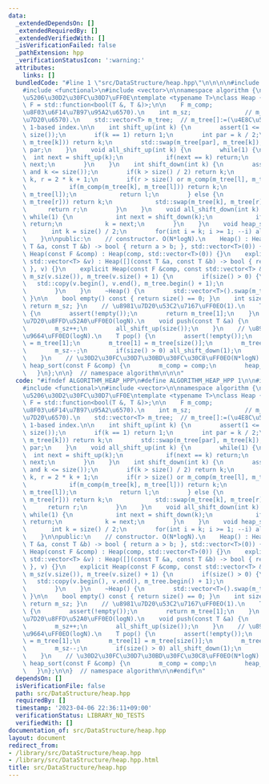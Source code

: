 ```yaml
---
data:
  _extendedDependsOn: []
  _extendedRequiredBy: []
  _extendedVerifiedWith: []
  _isVerificationFailed: false
  _pathExtension: hpp
  _verificationStatusIcon: ':warning:'
  attributes:
    links: []
  bundledCode: "#line 1 \"src/DataStructure/heap.hpp\"\n\n\n\n#include <cassert>\n\
    #include <functional>\n#include <vector>\n\nnamespace algorithm {\n\n// \u4E8C\
    \u5206\u30D2\u30FC\u30D7\uFF0E\ntemplate <typename T>\nclass Heap {\n    using\
    \ F = std::function<bool(T &, T &)>;\n\n    F m_comp;               // bool m_comp(T&,T&):=(\u6BD4\
    \u8F03\u6F14\u7B97\u95A2\u6570).\n    int m_sz;               // m_sz:=(\u8981\
    \u7D20\u6570).\n    std::vector<T> m_tree;  // m_tree[]:=(\u4E8C\u5206\u6728).\
    \ 1-based index.\n\n    int shift_up(int k) {\n        assert(1 <= k and k <=\
    \ size());\n        if(k == 1) return 1;\n        int par = k / 2;\n        if(m_comp(m_tree[par],\
    \ m_tree[k])) return k;\n        std::swap(m_tree[par], m_tree[k]);\n        return\
    \ par;\n    }\n    void all_shift_up(int k) {\n        while(1) {\n          \
    \  int next = shift_up(k);\n            if(next == k) return;\n            k =\
    \ next;\n        }\n    }\n    int shift_down(int k) {\n        assert(1 <= k\
    \ and k <= size());\n        if(k > size() / 2) return k;\n        int l = 2 *\
    \ k, r = 2 * k + 1;\n        if(r > size() or m_comp(m_tree[l], m_tree[r])) {\n\
    \            if(m_comp(m_tree[k], m_tree[l])) return k;\n            std::swap(m_tree[k],\
    \ m_tree[l]);\n            return l;\n        } else {\n            if(m_comp(m_tree[k],\
    \ m_tree[r])) return k;\n            std::swap(m_tree[k], m_tree[r]);\n      \
    \      return r;\n        }\n    }\n    void all_shift_down(int k) {\n       \
    \ while(1) {\n            int next = shift_down(k);\n            if(next == k)\
    \ return;\n            k = next;\n        }\n    }\n    void heap_sort() {\n \
    \       int k = size() / 2;\n        for(int i = k; i >= 1; --i) all_shift_down(i);\n\
    \    }\n\npublic:\n    // constructor. O(N*logN).\n    Heap() : Heap([](const\
    \ T &a, const T &b) -> bool { return a > b; }, std::vector<T>(0)) {}\n    explicit\
    \ Heap(const F &comp) : Heap(comp, std::vector<T>(0)) {}\n    explicit Heap(const\
    \ std::vector<T> &v) : Heap([](const T &a, const T &b) -> bool { return a > b;\
    \ }, v) {}\n    explicit Heap(const F &comp, const std::vector<T> &v) : m_comp(comp),\
    \ m_sz(v.size()), m_tree(v.size() + 1) {\n        if(size() > 0) {\n         \
    \   std::copy(v.begin(), v.end(), m_tree.begin() + 1);\n            heap_sort();\n\
    \        }\n    }\n    ~Heap() {\n        std::vector<T>().swap(m_tree);\n   \
    \ }\n\n    bool empty() const { return size() == 0; }\n    int size() const {\
    \ return m_sz; }\n    // \u8981\u7D20\u53C2\u7167\uFF0EO(1).\n    T top() const\
    \ {\n        assert(!empty());\n        return m_tree[1];\n    }\n    // \u8981\
    \u7D20\u8FFD\u52A0\uFF0EO(logN).\n    void push(const T &a) {\n        m_tree.push_back(a);\n\
    \        m_sz++;\n        all_shift_up(size());\n    }\n    // \u8981\u7D20\u524A\
    \u9664\uFF0EO(logN).\n    T pop() {\n        assert(!empty());\n        T res\
    \ = m_tree[1];\n        m_tree[1] = m_tree[size()];\n        m_tree.pop_back();\n\
    \        m_sz--;\n        if(size() > 0) all_shift_down(1);\n        return res;\n\
    \    }\n    // \u30D2\u30FC\u30D7\u30BD\u30FC\u30C8\uFF0EO(N*logN).\n    void\
    \ heap_sort(const F &comp) {\n        m_comp = comp;\n        heap_sort();\n \
    \   }\n};\n\n}  // namespace algorithm\n\n\n"
  code: "#ifndef ALGORITHM_HEAP_HPP\n#define ALGORITHM_HEAP_HPP 1\n\n#include <cassert>\n\
    #include <functional>\n#include <vector>\n\nnamespace algorithm {\n\n// \u4E8C\
    \u5206\u30D2\u30FC\u30D7\uFF0E\ntemplate <typename T>\nclass Heap {\n    using\
    \ F = std::function<bool(T &, T &)>;\n\n    F m_comp;               // bool m_comp(T&,T&):=(\u6BD4\
    \u8F03\u6F14\u7B97\u95A2\u6570).\n    int m_sz;               // m_sz:=(\u8981\
    \u7D20\u6570).\n    std::vector<T> m_tree;  // m_tree[]:=(\u4E8C\u5206\u6728).\
    \ 1-based index.\n\n    int shift_up(int k) {\n        assert(1 <= k and k <=\
    \ size());\n        if(k == 1) return 1;\n        int par = k / 2;\n        if(m_comp(m_tree[par],\
    \ m_tree[k])) return k;\n        std::swap(m_tree[par], m_tree[k]);\n        return\
    \ par;\n    }\n    void all_shift_up(int k) {\n        while(1) {\n          \
    \  int next = shift_up(k);\n            if(next == k) return;\n            k =\
    \ next;\n        }\n    }\n    int shift_down(int k) {\n        assert(1 <= k\
    \ and k <= size());\n        if(k > size() / 2) return k;\n        int l = 2 *\
    \ k, r = 2 * k + 1;\n        if(r > size() or m_comp(m_tree[l], m_tree[r])) {\n\
    \            if(m_comp(m_tree[k], m_tree[l])) return k;\n            std::swap(m_tree[k],\
    \ m_tree[l]);\n            return l;\n        } else {\n            if(m_comp(m_tree[k],\
    \ m_tree[r])) return k;\n            std::swap(m_tree[k], m_tree[r]);\n      \
    \      return r;\n        }\n    }\n    void all_shift_down(int k) {\n       \
    \ while(1) {\n            int next = shift_down(k);\n            if(next == k)\
    \ return;\n            k = next;\n        }\n    }\n    void heap_sort() {\n \
    \       int k = size() / 2;\n        for(int i = k; i >= 1; --i) all_shift_down(i);\n\
    \    }\n\npublic:\n    // constructor. O(N*logN).\n    Heap() : Heap([](const\
    \ T &a, const T &b) -> bool { return a > b; }, std::vector<T>(0)) {}\n    explicit\
    \ Heap(const F &comp) : Heap(comp, std::vector<T>(0)) {}\n    explicit Heap(const\
    \ std::vector<T> &v) : Heap([](const T &a, const T &b) -> bool { return a > b;\
    \ }, v) {}\n    explicit Heap(const F &comp, const std::vector<T> &v) : m_comp(comp),\
    \ m_sz(v.size()), m_tree(v.size() + 1) {\n        if(size() > 0) {\n         \
    \   std::copy(v.begin(), v.end(), m_tree.begin() + 1);\n            heap_sort();\n\
    \        }\n    }\n    ~Heap() {\n        std::vector<T>().swap(m_tree);\n   \
    \ }\n\n    bool empty() const { return size() == 0; }\n    int size() const {\
    \ return m_sz; }\n    // \u8981\u7D20\u53C2\u7167\uFF0EO(1).\n    T top() const\
    \ {\n        assert(!empty());\n        return m_tree[1];\n    }\n    // \u8981\
    \u7D20\u8FFD\u52A0\uFF0EO(logN).\n    void push(const T &a) {\n        m_tree.push_back(a);\n\
    \        m_sz++;\n        all_shift_up(size());\n    }\n    // \u8981\u7D20\u524A\
    \u9664\uFF0EO(logN).\n    T pop() {\n        assert(!empty());\n        T res\
    \ = m_tree[1];\n        m_tree[1] = m_tree[size()];\n        m_tree.pop_back();\n\
    \        m_sz--;\n        if(size() > 0) all_shift_down(1);\n        return res;\n\
    \    }\n    // \u30D2\u30FC\u30D7\u30BD\u30FC\u30C8\uFF0EO(N*logN).\n    void\
    \ heap_sort(const F &comp) {\n        m_comp = comp;\n        heap_sort();\n \
    \   }\n};\n\n}  // namespace algorithm\n\n#endif\n"
  dependsOn: []
  isVerificationFile: false
  path: src/DataStructure/heap.hpp
  requiredBy: []
  timestamp: '2023-04-06 22:36:11+09:00'
  verificationStatus: LIBRARY_NO_TESTS
  verifiedWith: []
documentation_of: src/DataStructure/heap.hpp
layout: document
redirect_from:
- /library/src/DataStructure/heap.hpp
- /library/src/DataStructure/heap.hpp.html
title: src/DataStructure/heap.hpp
---
```

